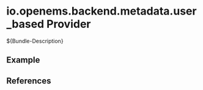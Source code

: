 # io.openems.backend.metadata.user_based Provider

${Bundle-Description}

## Example

## References

